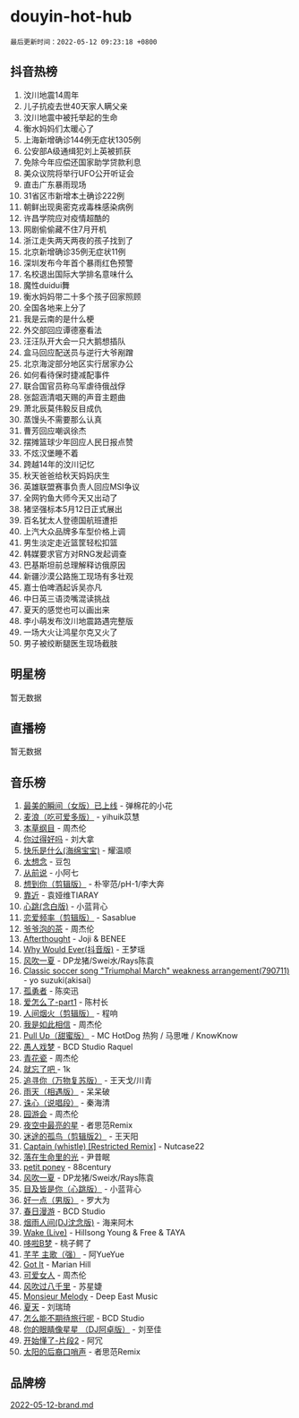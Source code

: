 # douyin-hot-hub

`最后更新时间：2022-05-12 09:23:18 +0800`

## 抖音热榜

1. 汶川地震14周年
1. 儿子抗疫去世40天家人瞒父亲
1. 汶川地震中被托举起的生命
1. 衡水妈妈们太暖心了
1. 上海新增确诊144例无症状1305例
1. 公安部A级通缉犯刘上英被抓获
1. 免除今年应偿还国家助学贷款利息
1. 美众议院将举行UFO公开听证会
1. 直击广东暴雨现场
1. 31省区市新增本土确诊222例
1. 朝鲜出现奥密克戎毒株感染病例
1. 许昌学院应对疫情超酷的
1. 网剧偷偷藏不住7月开机
1. 浙江走失两天两夜的孩子找到了
1. 北京新增确诊35例无症状11例
1. 深圳发布今年首个暴雨红色预警
1. 名校退出国际大学排名意味什么
1. 魔性duidui舞
1. 衡水妈妈带二十多个孩子回家照顾
1. 全国各地来上分了
1. 我是云南的是什么梗
1. 外交部回应谭德塞看法
1. 汪汪队开大会一只大鹅想插队
1. 盒马回应配送员与逆行大爷剐蹭
1. 北京海淀部分地区实行居家办公
1. 如何看待保时捷减配事件
1. 联合国官员称乌军虐待俄战俘
1. 张韶涵清唱天赐的声音主题曲
1. 萧北辰莫伟毅反目成仇
1. 蒸馒头不需要那么认真
1. 曹芳回应嘲讽徐杰
1. 摆摊篮球少年回应人民日报点赞
1. 不炫汉堡睡不着
1. 跨越14年的汶川记忆
1. 秋天爸爸给秋天妈妈庆生
1. 英雄联盟赛事负责人回应MSI争议
1. 全网钓鱼大师今天又出动了
1. 猪坚强标本5月12日正式展出
1. 百名犹太人登德国航班遭拒
1. 上汽大众品牌多车型价格上调
1. 男生淡定走近篮筐轻松扣篮
1. 韩媒要求官方对RNG发起调查
1. 巴基斯坦前总理解释访俄原因
1. 新疆沙漠公路施工现场有多壮观
1. 嘉士伯啤酒起诉吴亦凡
1. 中日英三语烫嘴混读挑战
1. 夏天的感觉也可以画出来
1. 李小萌发布汶川地震路遇完整版
1. 一场大火让鸿星尔克又火了
1. 男子被绞断腿医生现场截肢

## 明星榜

暂无数据

## 直播榜

暂无数据

## 音乐榜

1. [最美的瞬间（女版）已上线](https://sf6-cdn-tos.douyinstatic.com/obj/tos-cn-ve-2774/527ce7f66142422e8d0727588b4f7c73) - 弹棉花的小花
1. [麦浪（吃可爱多版）](https://sf3-cdn-tos.douyinstatic.com/obj/tos-cn-ve-2774/fb2bf2aaa2854aaa8ec0fcfabbee4bd8) - yihuik苡慧
1. [本草纲目]() - 周杰伦
1. [你过得好吗]() - 刘大拿
1. [快乐是什么(海绵宝宝)](https://sf3-cdn-tos.douyinstatic.com/obj/tos-cn-ve-2774/c4bb2c16b7f24d34af3edcfb56be2d66) - 耀温顺
1. [太想念]() - 豆包
1. [从前说]() - 小阿七
1. [想到你（剪辑版）]() - 朴宰范/pH-1/李大奔
1. [靠近]() - 袁娅维TIARAY
1. [心跳(念白版)](https://sf6-cdn-tos.douyinstatic.com/obj/tos-cn-ve-2774/a57e8cac11fe46e8932f59ddd8a7c03e) - 小蓝背心
1. [恋爱频率（剪辑版）](https://sf6-cdn-tos.douyinstatic.com/obj/tos-cn-ve-2774/5fe5fbbb62d9433798e07a2fddb2213d) - Sasablue
1. [爷爷泡的茶]() - 周杰伦
1. [Afterthought](https://sf6-cdn-tos.douyinstatic.com/obj/tos-cn-ve-2774/5b832cdf45494148ba3c17fc04eec659) - Joji & BENEE
1. [Why Would Ever(抖音版)](https://sf3-cdn-tos.douyinstatic.com/obj/tos-cn-ve-2774/2a3916415e4a4ac2b3262d6ad0ef853c) - 王梦瑶
1. [风吹一夏](https://sf6-cdn-tos.douyinstatic.com/obj/tos-cn-ve-2774/64b5a4609eb843c29c974d39d4d5d058) - DP龙猪/Swei水/Rays陈袁
1. [Classic soccer song "Triumphal March" weakness arrangement(790711)](https://sf6-cdn-tos.douyinstatic.com/obj/tos-cn-ve-2774/7881e2ee1b664fe9ae8d0b4e47c46751) - yo suzuki(akisai)
1. [孤勇者]() - 陈奕迅
1. [爱怎么了-part1]() - 陈村长
1. [人间烟火（剪辑版）](https://sf6-cdn-tos.douyinstatic.com/obj/tos-cn-ve-2774/4cebb1e51fcc4572bebc0cee135924a2) - 程响
1. [我是如此相信]() - 周杰伦
1. [Pull Up（甜蜜版）](https://sf3-cdn-tos.douyinstatic.com/obj/tos-cn-ve-2774/64bc67246f5447c3a593a888e3948379) - MC HotDog 热狗 / 马思唯 / KnowKnow
1. [愚人戏梦](https://sf6-cdn-tos.douyinstatic.com/obj/tos-cn-ve-2774/19dbd296fbf64c28867630bd926c813e) - BCD Studio Raquel
1. [青花瓷]() - 周杰伦
1. [就忘了吧 ]() - 1k
1. [追寻你（万物复苏版）](https://sf6-cdn-tos.douyinstatic.com/obj/tos-cn-ve-2774/cfb22ccf85784f2f83bcefe9ad675822) - 王天戈/川青
1. [雨天（相遇版）]() - 呆呆破
1. [诛心（说唱段）]() - 秦海清
1. [园游会]() - 周杰伦
1. [夜空中最亮的星](https://sf6-cdn-tos.douyinstatic.com/obj/tos-cn-ve-2774/cd6eff61e2364374acb5fa54b61db9f8) - 者思范Remix
1. [迷途的孤鸟（剪辑版2）](https://sf6-cdn-tos.douyinstatic.com/obj/tos-cn-ve-2774/2e66f1fbe49240fd8c37a0e510129c89) - 王天阳
1. [Captain (whistle) [Restricted Remix]](https://sf3-cdn-tos.douyinstatic.com/obj/tos-cn-ve-2774/762266c11e97422eb5b70dbcbc04b5e9) - Nutcase22
1. [落在生命里的光](https://sf6-cdn-tos.douyinstatic.com/obj/tos-cn-ve-2774/6a3ac5299a304a0babc779305d06ec09) - 尹昔眠
1. [petit poney](https://sf6-cdn-tos.douyinstatic.com/obj/tos-cn-ve-2774/22115febaa06423fadf2d8df1cc3175e) - 88century
1. [风吹一夏](https://sf6-cdn-tos.douyinstatic.com/obj/tos-cn-ve-2774/4a925585bb8c477698f9003d867b9ca5) - DP龙猪/Swei水/Rays陈袁
1. [目及皆是你（心跳版）]() - 小蓝背心
1. [好一点（男版）]() - 罗大为
1. [春日漫游](https://sf6-cdn-tos.douyinstatic.com/obj/tos-cn-ve-2774/614f052b8f134eee85f8160524ce2f33) - BCD Studio
1. [烟雨人间(DJ沈念版)]() - 海来阿木
1. [Wake (Live)]() - Hillsong Young & Free & TAYA
1. [哆啦B梦](https://sf3-cdn-tos.douyinstatic.com/obj/tos-cn-ve-2774/11d91e597d504e8888820e5a70a9f69f) - 桃子鳄了
1. [芊芊 主歌（强）]() - 阿YueYue
1. [Got It](https://sf6-cdn-tos.douyinstatic.com/obj/tos-cn-ve-2774/52beee96a47f4baa98c0dfd808729654) - Marian Hill
1. [可爱女人]() - 周杰伦
1. [风吹过八千里](https://sf3-cdn-tos.douyinstatic.com/obj/tos-cn-ve-2774/a1a6ff5c96de4f13890fedc3fd6d4c76) - 苏星婕
1. [Monsieur Melody]() - Deep East Music
1. [夏天]() - 刘瑞琦
1. [怎么能不期待旅行呢](https://sf3-cdn-tos.douyinstatic.com/obj/tos-cn-ve-2774/dd8251460a644a5d835576805dcbe33b) - BCD Studio
1. [你的眼睛像星星 （DJ阿卓版）]() - 刘至佳
1. [开始懂了-片段2]() - 阿冗
1. [太阳的后裔口哨声](https://sf3-cdn-tos.douyinstatic.com/obj/tos-cn-ve-2774/4ae3abb5980e4e9792d273644a46d7ec) - 者思范Remix

## 品牌榜

[2022-05-12-brand.md](2022-05-12-brand.md)
